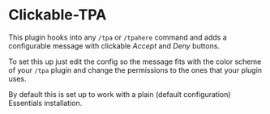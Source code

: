# Clickable-TPA

This plugin hooks into any `/tpa` or `/tpahere` command and adds a configurable message with clickable *Accept* and *Deny* buttons.

To set this up just edit the config so the message fits with the color scheme of your `/tpa` plugin and change the permissions to the ones that your plugin uses.

By default this is set up to work with a plain (default configuration) Essentials installation.
